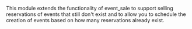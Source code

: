 This module extends the functionality of event_sale to support selling
reservations of events that still don't exist and to allow you to
schedule the creation of events based on how many reservations already
exist.
